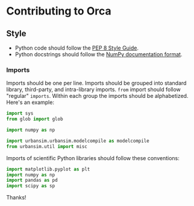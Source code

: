 Contributing to Orca
====================

Style
-----

- Python code should follow the [PEP 8 Style Guide][pep8].
- Python docstrings should follow the [NumPy documentation format][numpydoc].

### Imports

Imports should be one per line.
Imports should be grouped into standard library, third-party,
and intra-library imports. `from` import should follow "regular" `imports`.
Within each group the imports should be alphabetized.
Here's an example:

```python
import sys
from glob import glob

import numpy as np

import urbansim.urbansim.modelcompile as modelcompile
from urbansim.util import misc
```

Imports of scientific Python libraries should follow these conventions:

```python
import matplotlib.pyplot as plt
import numpy as np
import pandas as pd
import scipy as sp
```


Thanks!

[pep8]: http://legacy.python.org/dev/peps/pep-0008/
[numpydoc]: https://github.com/numpy/numpy/blob/master/doc/HOWTO_DOCUMENT.rst.txt
